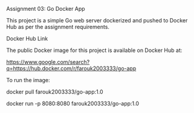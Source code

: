 Assignment 03: Go Docker App

This project is a simple Go web server dockerized and pushed to Docker Hub as per the assignment requirements.

Docker Hub Link


The public Docker image for this project is available on Docker Hub at:

https://www.google.com/search?q=https://hub.docker.com/r/farouk2003333/go-app



To run the image:


docker pull farouk2003333/go-app:1.0



docker run -p 8080:8080 farouk2003333/go-app:1.0
